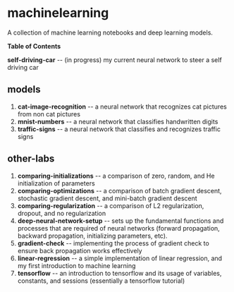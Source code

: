 # machinelearning

A collection of machine learning notebooks and deep learning models.

**Table of Contents**

**self-driving-car** -- (in progress) my current neural network to steer a self driving car

## models
1. **cat-image-recognition** -- a neural network that recognizes cat pictures from non cat pictures
2. **mnist-numbers** -- a neural network that classifies handwritten digits
3. **traffic-signs** -- a neural network that classifies and recognizes traffic signs

## other-labs
1. **comparing-initializations** -- a comparison of zero, random, and He initialization of parameters
2. **comparing-optimizations** -- a comparison of batch gradient descent, stochastic gradient descent, and mini-batch gradient descent
3. **comparing-regularization** -- a comparison of L2 regularization, dropout, and no regularization
4. **deep-neural-network-setup** -- sets up the fundamental functions and processes that are required of neural networks (forward propagation, backward propagation, initializing parameters, etc).
5. **gradient-check** -- implementing the process of gradient check to ensure back propagation works effectively
6. **linear-regression** -- a simple implementation of linear regression, and my first introduction to machine learning
7. **tensorflow** -- an introduction to tensorflow and its usage of variables, constants, and sessions (essentially a tensorflow tutorial)